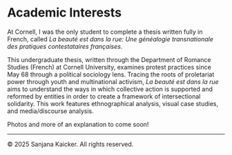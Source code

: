 # Academic Interests

At Cornell, I was the only student to complete a thesis written fully in French, called *La beauté est dans la rue: Une généalogie transnationale des pratiques contestataires françaises.*

This undergraduate thesis, written through the Department of Romance Studies (French) at Cornell University, examines protest practices since May 68 through a political sociology lens. Tracing the roots of proletariat power through youth and multinational activism, *La beauté est dans la rue* aims to understand the ways in which collective action is supported and reformed by entities in order to create a framework of intersectional solidarity. This work features ethnographical analysis, visual case studies, and media/discourse analysis.

Photos and more of an explanation to come soon!

---

© 2025 Sanjana Kaicker. All rights reserved.
